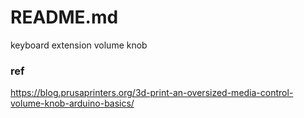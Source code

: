 # README.md

keyboard extension volume knob


### ref
https://blog.prusaprinters.org/3d-print-an-oversized-media-control-volume-knob-arduino-basics/